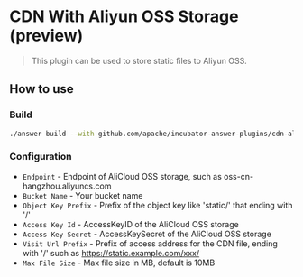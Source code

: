 # CDN With Aliyun OSS Storage (preview)
> This plugin can be used to store static files to Aliyun OSS.

## How to use

### Build
```bash
./answer build --with github.com/apache/incubator-answer-plugins/cdn-aliyun
```

### Configuration
- `Endpoint` -  Endpoint of AliCloud OSS storage, such as oss-cn-hangzhou.aliyuncs.com
- `Bucket Name` - Your bucket name
- `Object Key Prefix` - Prefix of the object key like 'static/' that ending with '/'
- `Access Key Id` - AccessKeyID of the AliCloud OSS storage
- `Access Key Secret` - AccessKeySecret of the AliCloud OSS storage
- `Visit Url Prefix` - Prefix of access address for the CDN file, ending with '/' such as https://static.example.com/xxx/
- `Max File Size` - Max file size in MB, default is 10MB